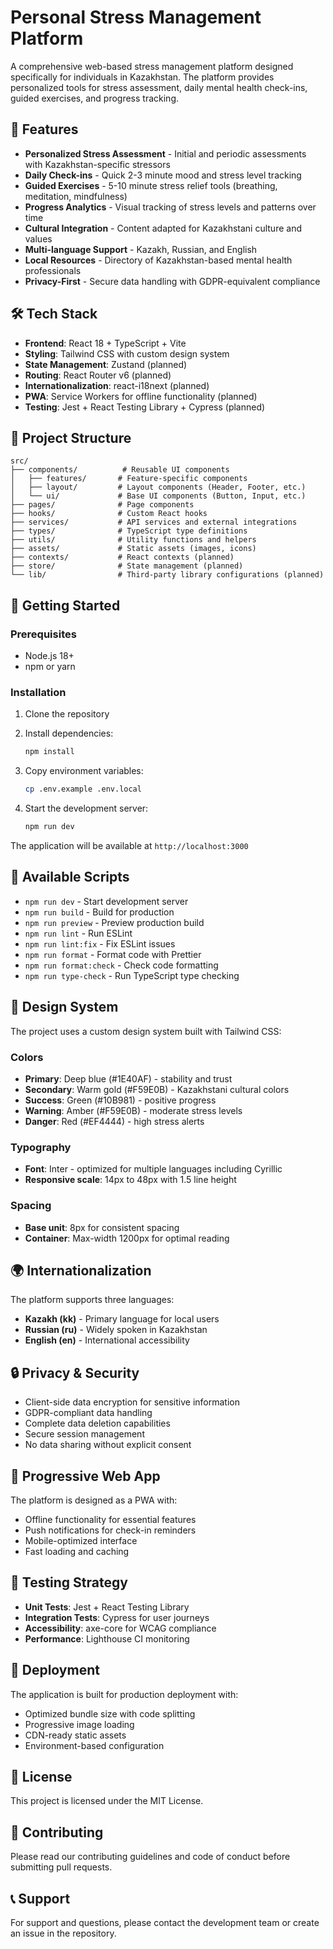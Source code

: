 # Personal Stress Management Platform

A comprehensive web-based stress management platform designed specifically for individuals in Kazakhstan. The platform provides personalized tools for stress assessment, daily mental health check-ins, guided exercises, and progress tracking.

## 🚀 Features

- **Personalized Stress Assessment** - Initial and periodic assessments with Kazakhstan-specific stressors
- **Daily Check-ins** - Quick 2-3 minute mood and stress level tracking
- **Guided Exercises** - 5-10 minute stress relief tools (breathing, meditation, mindfulness)
- **Progress Analytics** - Visual tracking of stress levels and patterns over time
- **Cultural Integration** - Content adapted for Kazakhstani culture and values
- **Multi-language Support** - Kazakh, Russian, and English
- **Local Resources** - Directory of Kazakhstan-based mental health professionals
- **Privacy-First** - Secure data handling with GDPR-equivalent compliance

## 🛠️ Tech Stack

- **Frontend**: React 18 + TypeScript + Vite
- **Styling**: Tailwind CSS with custom design system
- **State Management**: Zustand (planned)
- **Routing**: React Router v6 (planned)
- **Internationalization**: react-i18next (planned)
- **PWA**: Service Workers for offline functionality (planned)
- **Testing**: Jest + React Testing Library + Cypress (planned)

## 📁 Project Structure

```
src/
├── components/          # Reusable UI components
│   ├── features/       # Feature-specific components
│   ├── layout/         # Layout components (Header, Footer, etc.)
│   └── ui/             # Base UI components (Button, Input, etc.)
├── pages/              # Page components
├── hooks/              # Custom React hooks
├── services/           # API services and external integrations
├── types/              # TypeScript type definitions
├── utils/              # Utility functions and helpers
├── assets/             # Static assets (images, icons)
├── contexts/           # React contexts (planned)
├── store/              # State management (planned)
└── lib/                # Third-party library configurations (planned)
```

## 🚀 Getting Started

### Prerequisites

- Node.js 18+
- npm or yarn

### Installation

1. Clone the repository
2. Install dependencies:

   ```bash
   npm install
   ```

3. Copy environment variables:

   ```bash
   cp .env.example .env.local
   ```

4. Start the development server:
   ```bash
   npm run dev
   ```

The application will be available at `http://localhost:3000`

## 📝 Available Scripts

- `npm run dev` - Start development server
- `npm run build` - Build for production
- `npm run preview` - Preview production build
- `npm run lint` - Run ESLint
- `npm run lint:fix` - Fix ESLint issues
- `npm run format` - Format code with Prettier
- `npm run format:check` - Check code formatting
- `npm run type-check` - Run TypeScript type checking

## 🎨 Design System

The project uses a custom design system built with Tailwind CSS:

### Colors

- **Primary**: Deep blue (#1E40AF) - stability and trust
- **Secondary**: Warm gold (#F59E0B) - Kazakhstani cultural colors
- **Success**: Green (#10B981) - positive progress
- **Warning**: Amber (#F59E0B) - moderate stress levels
- **Danger**: Red (#EF4444) - high stress alerts

### Typography

- **Font**: Inter - optimized for multiple languages including Cyrillic
- **Responsive scale**: 14px to 48px with 1.5 line height

### Spacing

- **Base unit**: 8px for consistent spacing
- **Container**: Max-width 1200px for optimal reading

## 🌍 Internationalization

The platform supports three languages:

- **Kazakh (kk)** - Primary language for local users
- **Russian (ru)** - Widely spoken in Kazakhstan
- **English (en)** - International accessibility

## 🔒 Privacy & Security

- Client-side data encryption for sensitive information
- GDPR-compliant data handling
- Complete data deletion capabilities
- Secure session management
- No data sharing without explicit consent

## 📱 Progressive Web App

The platform is designed as a PWA with:

- Offline functionality for essential features
- Push notifications for check-in reminders
- Mobile-optimized interface
- Fast loading and caching

## 🧪 Testing Strategy

- **Unit Tests**: Jest + React Testing Library
- **Integration Tests**: Cypress for user journeys
- **Accessibility**: axe-core for WCAG compliance
- **Performance**: Lighthouse CI monitoring

## 🚀 Deployment

The application is built for production deployment with:

- Optimized bundle size with code splitting
- Progressive image loading
- CDN-ready static assets
- Environment-based configuration

## 📄 License

This project is licensed under the MIT License.

## 🤝 Contributing

Please read our contributing guidelines and code of conduct before submitting pull requests.

## 📞 Support

For support and questions, please contact the development team or create an issue in the repository.
